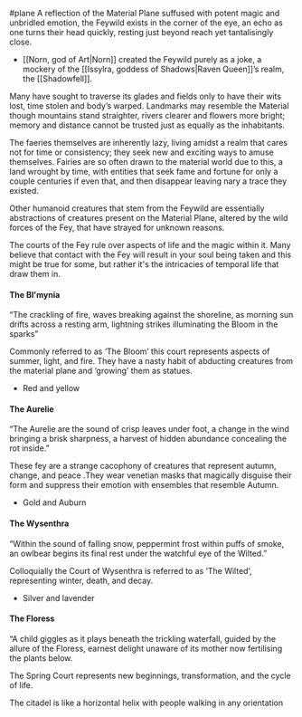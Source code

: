 #plane
A reflection of the Material Plane suffused with potent magic and unbridled emotion, the Feywild exists in the corner of the eye, an echo as one turns their head quickly, resting just beyond reach yet tantalisingly close.
- [[Norn, god of Art|Norn]] created the Feywild purely as a joke, a mockery of the [[Issylra, goddess of Shadows|Raven Queen]]’s realm, the [[Shadowfell]]. 

Many have sought to traverse its glades and fields only to have their wits lost, time stolen and body’s warped. Landmarks may resemble the Material though mountains stand straighter, rivers clearer and flowers more bright; memory and distance cannot be trusted just as equally as the inhabitants.

  

The faeries themselves are inherently lazy, living amidst a realm that cares not for time or consistency; they seek new and exciting ways to amuse themselves. Fairies are so often drawn to the material world due to this, a land wrought by time, with entities that seek fame and fortune for only a couple centuries if even that, and then disappear leaving nary a trace they existed.

  

Other humanoid creatures that stem from the Feywild are essentially abstractions of creatures present on the Material Plane, altered by the wild forces of the Fey, that have strayed for unknown reasons.

  

The courts of the Fey rule over aspects of life and the magic within it. Many believe that contact with the Fey will result in your soul being taken and this might be true for some, but rather it's the intricacies of temporal life that draw them in.

  

#### The Bl'mynia

“The crackling of fire, waves breaking against the shoreline, as morning sun drifts across a resting arm, lightning strikes illuminating the Bloom in the sparks”

  

Commonly referred to as ‘The Bloom’ this court represents aspects of summer, light, and fire. They have a nasty habit of abducting creatures from the material plane and ‘growing’ them as statues.

-   Red and yellow
    

  

#### The Aurelie

“The Aurelie are the sound of crisp leaves under foot, a change in the wind bringing a brisk sharpness, a harvest of hidden abundance concealing the rot inside.”

  

These fey are a strange cacophony of creatures that represent autumn, change, and peace .They wear venetian masks that magically disguise their form and suppress their emotion with ensembles that resemble Autumn.

-   Gold and Auburn
    

#### The Wysenthra

“Within the sound of falling snow, peppermint frost within puffs of smoke, an owlbear begins its final rest under the watchful eye of the Wilted.”

  

Colloquially the Court of Wysenthra is referred to as ‘The Wilted’, representing winter, death, and decay.

-   Silver and lavender
    

  

#### The Floress

“A child giggles as it plays beneath the trickling waterfall, guided by the allure of the Floress, earnest delight unaware of its mother now fertilising the plants below.

  
  

The Spring Court represents new beginnings, transformation, and the cycle of life. 

The citadel is like a horizontal helix with people walking in any orientation

